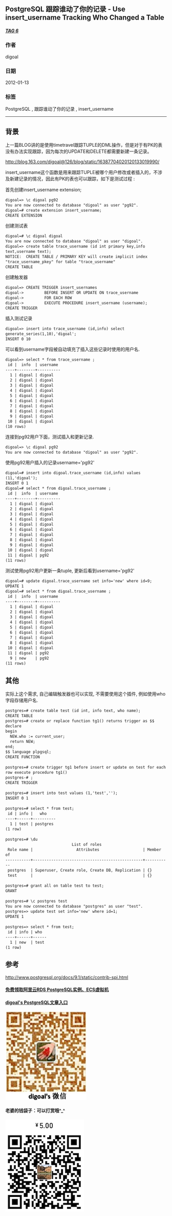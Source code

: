 ## PostgreSQL 跟踪谁动了你的记录 - Use insert_username Tracking Who Changed a Table  
##### [TAG 6](../class/6.md)
                            
### 作者                           
digoal                            
                            
### 日期                          
2012-01-13                                   
                            
### 标签                          
PostgreSQL , 跟踪谁动了你的记录 , insert_username                                                   
                            
----                          
                            
## 背景                
上一篇BLOG讲的是使用timetravel跟踪TUPLE的DML操作，但是对于有PK的表没有办法实现跟踪，因为每次的UPDATE和DELETE都需要新建一条记录。  
  
http://blog.163.com/digoal@126/blog/static/16387704020120133019990/  
  
insert_username这个函数是用来跟踪TUPLE被哪个用户修改或者插入的，不涉及新建记录的情况，因此有PK的表也可以跟踪，如下是测试过程 :   
  
首先创建insert_username extension;  
  
```  
digoal=> \c digoal pg92  
You are now connected to database "digoal" as user "pg92".  
digoal=# create extension insert_username;  
CREATE EXTENSION  
```  
  
创建测试表  
  
```  
digoal=# \c digoal digoal  
You are now connected to database "digoal" as user "digoal".  
digoal=> create table trace_username (id int primary key,info text,username text);  
NOTICE:  CREATE TABLE / PRIMARY KEY will create implicit index "trace_username_pkey" for table "trace_username"  
CREATE TABLE  
```  
  
创建触发器  
  
```  
digoal=> CREATE TRIGGER insert_usernames  
digoal->         BEFORE INSERT OR UPDATE ON trace_username  
digoal->         FOR EACH ROW  
digoal->         EXECUTE PROCEDURE insert_username (username);  
CREATE TRIGGER  
```  
  
插入测试记录  
  
```  
digoal=> insert into trace_username (id,info) select generate_series(1,10),'digoal';  
INSERT 0 10  
```  
  
可以看到username字段被自动填充了插入这些记录时使用的用户名.  
  
```  
digoal=> select * from trace_username ;  
 id |  info  | username   
----+--------+----------  
  1 | digoal | digoal  
  2 | digoal | digoal  
  3 | digoal | digoal  
  4 | digoal | digoal  
  5 | digoal | digoal  
  6 | digoal | digoal  
  7 | digoal | digoal  
  8 | digoal | digoal  
  9 | digoal | digoal  
 10 | digoal | digoal  
(10 rows)  
```  
  
连接到pg92用户下面，测试插入和更新记录.  
  
```  
digoal=> \c digoal pg92  
You are now connected to database "digoal" as user "pg92".  
```  
  
使用pg92用户插入的记录username='pg92'  
  
```  
digoal=# insert into digoal.trace_username (id,info) values (11,'digoal');  
INSERT 0 1  
digoal=# select * from digoal.trace_username ;  
 id |  info  | username   
----+--------+----------  
  1 | digoal | digoal  
  2 | digoal | digoal  
  3 | digoal | digoal  
  4 | digoal | digoal  
  5 | digoal | digoal  
  6 | digoal | digoal  
  7 | digoal | digoal  
  8 | digoal | digoal  
  9 | digoal | digoal  
 10 | digoal | digoal  
 11 | digoal | pg92  
(11 rows)  
```  
  
测试使用pg92用户更新一条tuple, 更新后看到username='pg92'  
  
```  
digoal=# update digoal.trace_username set info='new' where id=9;  
UPDATE 1  
digoal=# select * from digoal.trace_username ;  
 id |  info  | username   
----+--------+----------  
  1 | digoal | digoal  
  2 | digoal | digoal  
  3 | digoal | digoal  
  4 | digoal | digoal  
  5 | digoal | digoal  
  6 | digoal | digoal  
  7 | digoal | digoal  
  8 | digoal | digoal  
 10 | digoal | digoal  
 11 | digoal | pg92  
  9 | new    | pg92  
(11 rows)  
```  
  
## 其他  
实际上这个需求, 自己编辑触发器也可以实现, 不需要使用这个插件, 例如使用who字段存储用户名.  
  
```  
postgres=# create table test (id int, info text, who name);  
CREATE TABLE  
postgres=# create or replace function tg1() returns trigger as $$  
declare  
begin  
  NEW.who := current_user;  
  return NEW;    
end;  
$$ language plpgsql;  
CREATE FUNCTION  
  
postgres=# create trigger tg1 before insert or update on test for each row execute procedure tg1()  
postgres-# ;  
CREATE TRIGGER  
  
postgres=# insert into test values (1,'test','');  
INSERT 0 1  
  
postgres=# select * from test;  
 id | info |   who      
----+------+----------  
  1 | test | postgres  
(1 row)  
  
postgres=# \du  
                             List of roles  
 Role name |                   Attributes                   | Member of   
-----------+------------------------------------------------+-----------  
 postgres  | Superuser, Create role, Create DB, Replication | {}  
 test      |                                                | {}  
  
postgres=# grant all on table test to test;  
GRANT  
  
postgres=# \c postgres test  
You are now connected to database "postgres" as user "test".  
postgres=> update test set info='new' where id=1;  
UPDATE 1  
  
postgres=> select * from test;  
 id | info | who    
----+------+------  
  1 | new  | test  
(1 row)  
```  
  
## 参考  
http://www.postgresql.org/docs/9.1/static/contrib-spi.html  
        
  
  
  
  
  
  
  
  
  
  
  
  
  
#### [免费领取阿里云RDS PostgreSQL实例、ECS虚拟机](https://free.aliyun.com/ "57258f76c37864c6e6d23383d05714ea")
  
  
#### [digoal's PostgreSQL文章入口](https://github.com/digoal/blog/blob/master/README.md "22709685feb7cab07d30f30387f0a9ae")
  
  
![digoal's weixin](../pic/digoal_weixin.jpg "f7ad92eeba24523fd47a6e1a0e691b59")
  
  
#### 老婆的钱袋子：可以打赏哦^_^  
![wife's weixin ds](../pic/wife_weixin_ds.jpg "acd5cce1a143ef1d6931b1956457bc9f")
  

